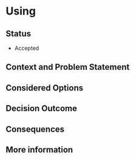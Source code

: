 # Using 

## Status 
- Accepted
  
## Context and Problem Statement 


## Considered Options


## Decision Outcome 

## Consequences

## More information 
